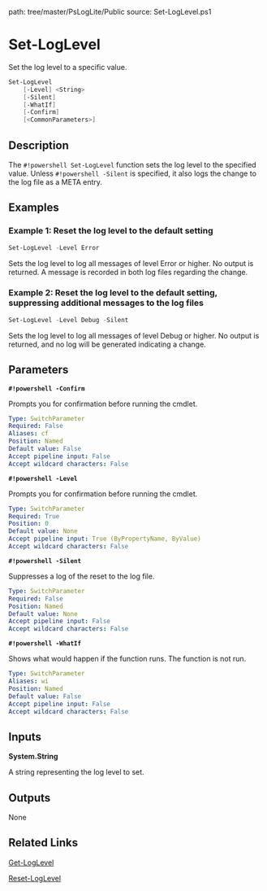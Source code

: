 path: tree/master/PsLogLite/Public
source: Set-LogLevel.ps1

# Set-LogLevel
Set the log level to a specific value.

```powershell
Set-LogLevel
    [-Level] <String>
    [-Silent]
    [-WhatIf]
    [-Confirm]
    [<CommonParameters>]
```

## Description
The `#!powershell Set-LogLevel` function sets the log level to the specified value. Unless `#!powershell -Silent` is specified, it also logs the change to the log file as a META entry.

## Examples

### Example 1: Reset the log level to the default setting

```powershell
Set-LogLevel -Level Error
```

Sets the log level to log all messages of level Error or higher. No output is returned. A message is recorded in both log files regarding the change.

### Example 2: Reset the log level to the default setting, suppressing additional messages to the log files

```powershell
Set-LogLevel -Level Debug -Silent
```

Sets the log level to log all messages of level Debug or higher. No output is returned, and no log will be generated indicating a change.

## Parameters

__`#!powershell -Confirm`__

Prompts you for confirmation before running the cmdlet.

```yaml
Type: SwitchParameter
Required: False
Aliases: cf
Position: Named
Default value: False
Accept pipeline input: False
Accept wildcard characters: False
```

__`#!powershell -Level`__

Prompts you for confirmation before running the cmdlet.

```yaml
Type: SwitchParameter
Required: True
Position: 0
Default value: None
Accept pipeline input: True (ByPropertyName, ByValue)
Accept wildcard characters: False
```

__`#!powershell -Silent`__

Suppresses a log of the reset to the log file.

```yaml
Type: SwitchParameter
Required: False
Position: Named
Default value: None
Accept pipeline input: False
Accept wildcard characters: False
```

__`#!powershell -WhatIf`__

Shows what would happen if the function runs. The function is not run.

```yaml
Type: SwitchParameter
Aliases: wi
Position: Named
Default value: False
Accept pipeline input: False
Accept wildcard characters: False
```

## Inputs

__System.String__

A string representing the log level to set.

## Outputs

None

## Related Links

[Get-LogLevel](./Get-LogLevel.md)

[Reset-LogLevel](./Reset-LogLevel.md)